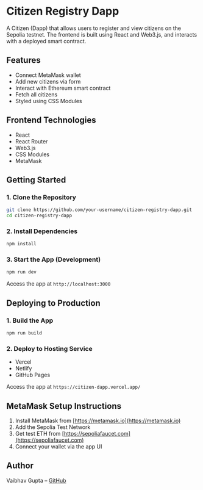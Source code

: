 # Citizen Registry Dapp

A Citizen (Dapp) that allows users to register and view citizens on the Sepolia testnet. The frontend is built using React and Web3.js, and interacts with a deployed smart contract.

## Features

- Connect MetaMask wallet
- Add new citizens via form
- Interact with Ethereum smart contract
- Fetch all citizens
- Styled using CSS Modules

## Frontend Technologies

- React
- React Router
- Web3.js
- CSS Modules
- MetaMask

## Getting Started

### 1. Clone the Repository

```bash
git clone https://github.com/your-username/citizen-registry-dapp.git
cd citizen-registry-dapp
```

### 2. Install Dependencies

```bash
npm install
```

### 3. Start the App (Development)

```bash
npm run dev
```

Access the app at `http://localhost:3000`

## Deploying to Production

### 1. Build the App

```bash
npm run build
```

### 2. Deploy to Hosting Service

- Vercel
- Netlify
- GitHub Pages


Access the app at `https://citizen-dapp.vercel.app/`


## MetaMask Setup Instructions

1. Install MetaMask from [https://metamask.io](https://metamask.io)
2. Add the Sepolia Test Network
3. Get test ETH from [https://sepoliafaucet.com](https://sepoliafaucet.com)
4. Connect your wallet via the app UI


## Author

Vaibhav Gupta – [GitHub](https://github.com/vaebhav-98)
